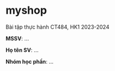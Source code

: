 # myshop

Bài tập thực hành CT484, HK1 2023-2024

**MSSV**: ...

**Họ tên SV**: ...

**Nhóm học phần**: ...
